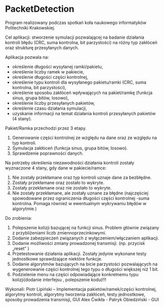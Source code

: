 # PacketDetection
Program realizowany podczas spotkań koła naukowego informatyków Politechniki Krakowskiej.

Cel aplikacji: stworzenie symulacji pozwalającej na badanie działania kontroli błędu 
              (CRC, suma kontrolna, bit parzystości) na różny typ zakłóceń oraz strukturę przesyłanych danych.

Aplikacja pozwala na:
- określenie długości wysyłanej ramki/pakietu,
- określenie liczby ramek w pakiecie,
- określenie długości części kontrolnej,
- określenie typu kontroli dla wysyłanego pakietu/ramki (CRC, suma kontrolna, bit parzystości),
- określenie sposobu zakłóceń wpływających na pakiet/ramkę (funkcja sinus, grupa bitów, losowo),
- określenie liczby przesyłanych pakietów,
- określenie czasu działania symulacji,
- uzyskanie informacji na temat działania kontroli przesyłanych pakietów (4 stany).

Pakiet/Ramka przechodzi przez 3 etapy.
1.	Generowanie części kontrolnej ze względu na dane oraz ze względu na typ kontroli.
2.	Symulacja zakłóceń (funkcja sinus, grupa bitów, losowo).
3.	Sprawdzenie poprawności danych.

Na potrzeby określenia niezawodności działania kontroli zostały wyznaczone 4 stany, gdy dane 
w pakiecie/ramce:
1.	Nie zostały przekłamane oraz typ kontroli uznaje dane za bezbłędne.
2.	Zostały przekłamane oraz zostało to wykryte.
3.	Zostały przekłamane oraz nie zostało to wykryte.
4.	Nie zostały przekłamane, ale zostały uznane za błędne 
(najczęściej spowodowane przez ograniczenia długości części kontrolnej -suma kontrolna. 
Pomaga również w ewentualnym wykrywaniu błędów w algorytmie.)

Do zrobienia:
1. Polepszenie kolizji bazującej na funkcji sinus. Problem głównie związany z przybliżeniami liczb zmiennoprzecinkowymi.
2. Dodanie zabezpieczeń związanych z wyłączeniem/włączaniem aplikacji. 
3. Dodanie możliwości zmiany prowadzonej transmisji. (np. przycisk „reset” )
4. Przetestowanie działania aplikacji. Zostały jedynie wykonane testy jednostkowe sprawdzające niektóre funkcje.
5. Dodanie algorytmów bazujących na bicie parzystości pozwalających na wygenerowanie części kontrolnej tego typu o długości większej niż 1 bit.
6. Podzielenie menu na części odpowiadające konkretnemu typu kolizji(dodanie interfejsu , polepszenie kodu)!!! 

Wykonali:
Piotr Lipiński – Implementacja pakietów/ramek/części kontrolnej, algorytmy kontroli, algorytmy tworzenia zakłóceń, testy jednostkowe, sposoby prowadzenia transmisji, GUI
Alex Ćwikła -
Patryk Obiedziński - GUI
